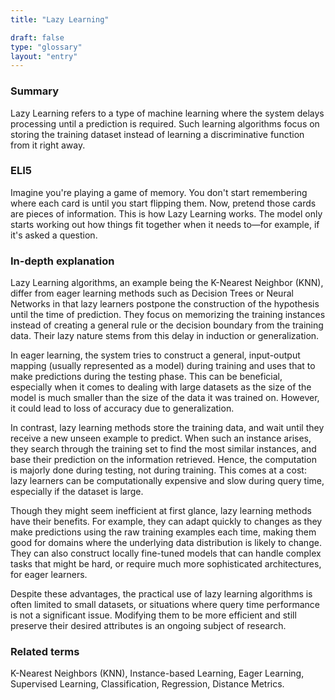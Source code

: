```yaml
---
title: "Lazy Learning"

draft: false
type: "glossary"
layout: "entry"
---
```


### Summary
Lazy Learning refers to a type of machine learning where the system delays processing until a prediction is required. Such learning algorithms focus on storing the training dataset instead of learning a discriminative function from it right away.

### ELI5
Imagine you're playing a game of memory. You don't start remembering where each card is until you start flipping them. Now, pretend those cards are pieces of information. This is how Lazy Learning works. The model only starts working out how things fit together when it needs to—for example, if it's asked a question.

### In-depth explanation
Lazy Learning algorithms, an example being the K-Nearest Neighbor (KNN), differ from eager learning methods such as Decision Trees or Neural Networks in that lazy learners postpone the construction of the hypothesis until the time of prediction. They focus on memorizing the training instances instead of creating a general rule or the decision boundary from the training data. Their lazy nature stems from this delay in induction or generalization.

In eager learning, the system tries to construct a general, input-output mapping (usually represented as a model) during training and uses that to make predictions during the testing phase. This can be beneficial, especially when it comes to dealing with large datasets as the size of the model is much smaller than the size of the data it was trained on. However, it could lead to loss of accuracy due to generalization.

In contrast, lazy learning methods store the training data, and wait until they receive a new unseen example to predict. When such an instance arises, they search through the training set to find the most similar instances, and base their prediction on the information retrieved. Hence, the computation is majorly done during testing, not during training. This comes at a cost: lazy learners can be computationally expensive and slow during query time, especially if the dataset is large.

Though they might seem inefficient at first glance, lazy learning methods have their benefits. For example, they can adapt quickly to changes as they make predictions using the raw training examples each time, making them good for domains where the underlying data distribution is likely to change. They can also construct locally fine-tuned models that can handle complex tasks that might be hard, or require much more sophisticated architectures, for eager learners.

Despite these advantages, the practical use of lazy learning algorithms is often limited to small datasets, or situations where query time performance is not a significant issue. Modifying them to be more efficient and still preserve their desired attributes is an ongoing subject of research.

### Related terms
K-Nearest Neighbors (KNN), Instance-based Learning, Eager Learning, Supervised Learning, Classification, Regression, Distance Metrics.